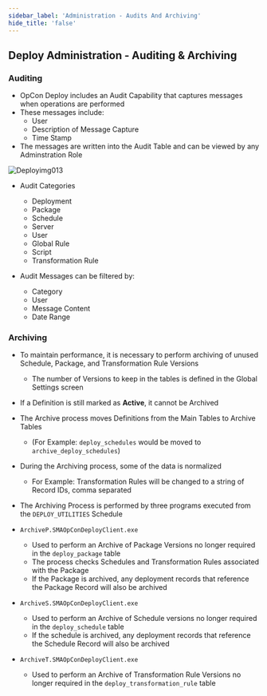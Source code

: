 ```yaml
---
sidebar_label: 'Administration - Audits And Archiving'
hide_title: 'false'
---
```


## Deploy Administration - Auditing & Archiving

### Auditing

* OpCon Deploy includes an Audit Capability that captures messages when operations are performed
* These messages include:
    - User
    - Description of Message Capture
    - Time Stamp
* The messages are written into the Audit Table and can be viewed by any Adminstration Role

![Deployimg013](/imgdeploy/Deployimg013.png)

* Audit Categories
    - Deployment
    - Package
    - Schedule
    - Server
    - User
    - Global Rule
    - Script
    - Transformation Rule

* Audit Messages can be filtered by:
    - Category
    - User
    - Message Content
    - Date Range


### Archiving

* To maintain performance, it is necessary to perform archiving of unused Schedule, Package, and Transformation Rule Versions
    - The number of Versions to keep in the tables is defined in the Global Settings screen

* If a Definition is still marked as **Active**, it cannot be Archived

* The Archive process moves Definitions from the Main Tables to Archive Tables
    - (For Example: ```deploy_schedules``` would be moved to ```archive_deploy_schedules```)

* During the Archiving process, some of the data is normalized
    - For Example: Transformation Rules will be changed to a string of Record IDs, comma separated

* The Archiving Process is performed by three programs executed from the ```DEPLOY_UTILITIES``` Schedule

* ```ArchiveP.SMAOpConDeployClient.exe```
    - Used to perform an Archive of Package Versions no longer required in the ```deploy_package``` table
    - The process checks Schedules and Transformation Rules associated with the Package
    - If the Package is archived, any deployment records that reference the Package Record will also be archived

* ```ArchiveS.SMAOpConDeployClient.exe```
    - Used to perform an Archive of Schedule versions no longer required in the ```deploy_schedule``` table
    - If the schedule is archived, any deployment records that reference the Schedule Record will also be archived

* ```ArchiveT.SMAOpConDeployClient.exe```
    - Used to perform an Archive of Transformation Rule Versions no longer required in the ```deploy_transformation_rule``` table